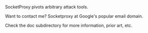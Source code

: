 SocketProxy pivots arbitrary attack tools.

Want to contact me? Socketproxy at Google's popular email domain.

Check the doc subdirectory for more information, prior art, etc.
